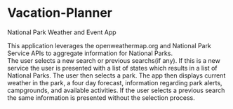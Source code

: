 # Vacation-Planner
National Park Weather and Event App 


This application leverages the openweathermap.org and National Park Service APIs to aggregate information for National Parks.  
The user selects a new search or previous searchs(if any).  If this is a new service the user is presented with a list of states which results in a list of National Parks.   The user then selects a park.  The app then displays current weather in the park, a four day forecast, information regarding park alerts, campgrounds, and available activities.  If the user selects a previous search the same information is presented without the selection process. 
